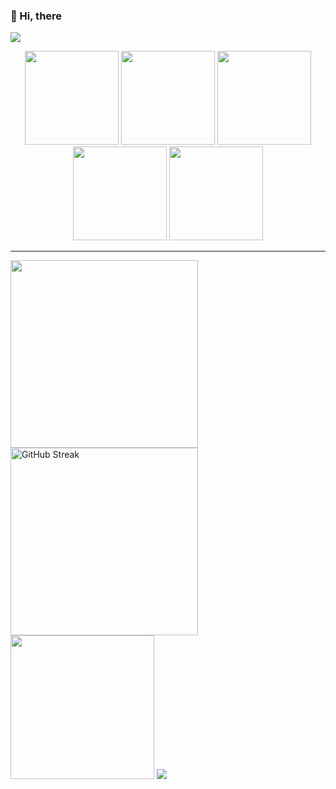 ### 👋 Hi, there
![](https://cdn.jsdelivr.net/gh/islgl/img-hosting/imgs/banner.gif)

<div align="center">
    <img src="https://octodex.github.com/images/minion.png" width="150"/>
    <img src="https://octodex.github.com/images/spidertocat.png" width="150"/>
    <img src="https://octodex.github.com/images/daftpunktocat-thomas.gif" width="150"/>
    <img src="https://octodex.github.com/images/daftpunktocat-guy.gif" width="150"/>
    <img src="https://octodex.github.com/images/stormtroopocat.png" width="150"/>
</div>

---

<div>
    <img src="https://github-readme-stats.vercel.app/api?username=islgl&show_icons=true&hide_border=true" width="300">
    <img src="https://streak-stats.demolab.com?user=islgl&hide_border=true&date_format=%5BY.%5Dn.j" alt="GitHub Streak" width="300">
    <img src="https://github-readme-stats.vercel.app/api/top-langs/?username=islgl&layout=compact&hide_border=true" width="230">
    <img src="https://github-profile-trophy.vercel.app/?username=islgl&title=Joined2020&title=Commits&title=Experience&title=Repositories&title=Stars&title=Followers&title=Issues&title=PullRequest&hide_border=true">
</div>

